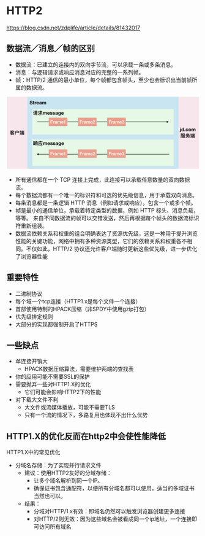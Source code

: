 # HTTP2
https://blog.csdn.net/zdplife/article/details/81432017
## 数据流／消息／帧的区别
- 数据流：已建立的连接内的双向字节流，可以承载一条或多条消息。
- 消息：与逻辑请求或响应消息对应的完整的一系列帧。
- 帧：HTTP/2 通信的最小单位，每个帧都包含帧头，至少也会标识出当前帧所属的数据流。

<img src='./img/http2Stream.jpg' />

- 所有通信都在一个 TCP 连接上完成，此连接可以承载任意数量的双向数据流。
- 每个数据流都有一个唯一的标识符和可选的优先级信息，用于承载双向消息。
- 每条消息都是一条逻辑 HTTP 消息（例如请求或响应），包含一个或多个帧。
- 帧是最小的通信单位，承载着特定类型的数据，例如 HTTP 标头、消息负载，等等。 来自不同数据流的帧可以交错发送，然后再根据每个帧头的数据流标识符重新组装。
- 数据流依赖关系和权重的组合明确表达了资源优先级，这是一种用于提升浏览性能的关键功能，网络中拥有多种资源类型，它们的依赖关系和权重各不相同。不仅如此，HTTP/2 协议还允许客户端随时更新这些优先级，进一步优化了浏览器性能

## 重要特性
- 二进制协议
- 每个域一个tcp连接（HTTP1.x是每个文件一个连接）
- 首部使用特制的HPACK压缩（非SPDY中使用gzip打包）
- 优先级排定规则
- 大部分的实现都强制开启了HTTPS

## 一些缺点
- 单连接开销大
	- HPACK数据压缩算法，需要维护两端的查找表
- 你的应用可能不需要SSL的保护
- 需要抛弃一些对HTTP1.X的优化
	- 它们可能会影响HTTP2下的性能
- 对下载大文件不利
	- 大文件或流媒体播放，可能不需要TLS
	- 只有一个流的情况下，多路复用也体现不出什么优势   

## HTTP1.X的优化反而在http2中会使性能降低
HTTP1.X中的常见优化

- 分域名存储：为了实现并行请求文件
	- 建议：使用HTTP2友好的分域存储：
		- 让多个域名解析到同一个IP。
		- 确保证书包含通配符，以便所有分域名都可以使用，适当的多域证书当然也可以。 
	- 结果：
		- 分域对HTTP/1.x有效：即域名仍然可以触发浏览器创建更多连接
		- 对HTTP/2则无效：因为这些域名会被看成同一个ip地址，一个连接即可访问所有域名